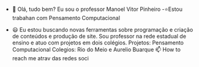 - 👋 Olá, tudo bem? Eu sou o professor  Manoel Vitor Pinheiro
-:star:Estou trabahan com Pensamento Computacional

- :smiley: Eu estou buscando novas ferramentas sobre programação e  criação de conteúdos e produção de site.
 Sou professor na rede estadual de ensino e atuo com projetos em dois colégios. Projetos: Pensamento Computacional Colegios: Rio do Meio e Aurelio Buarque
 📫 How to reach me   atrav das redes soci 
 

<!---
manoelpheiro/manoelpheiro is a ✨ special ✨ repository because its `README.md` (this file) appears on your GitHub profile.
You can click the Preview link to take a look at your changes.
--->
